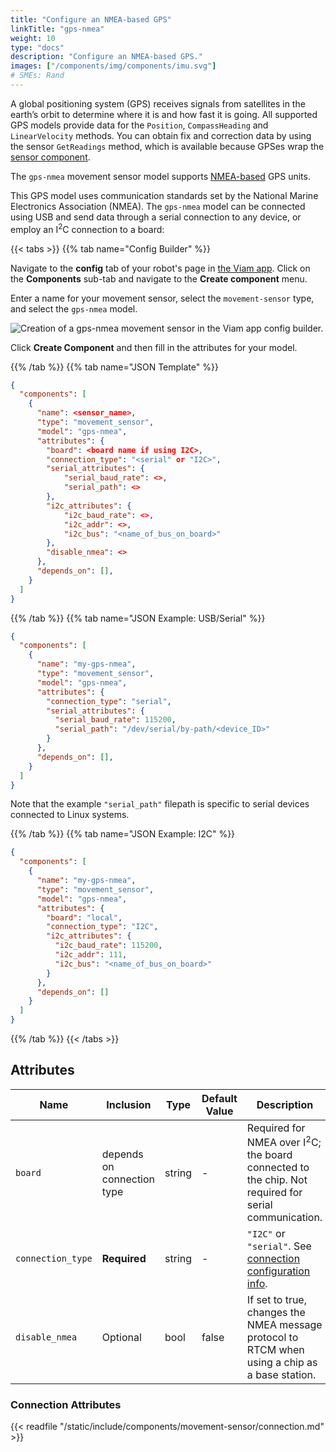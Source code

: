 ```yaml
---
title: "Configure an NMEA-based GPS"
linkTitle: "gps-nmea"
weight: 10
type: "docs"
description: "Configure an NMEA-based GPS."
images: ["/components/img/components/imu.svg"]
# SMEs: Rand
---
```


A global positioning system (GPS) receives signals from satellites in the earth’s orbit to determine where it is and how fast it is going.
All supported GPS models provide data for the `Position`, `CompassHeading` and `LinearVelocity` methods.
You can obtain fix and correction data by using the sensor `GetReadings` method, which is available because GPSes wrap the [sensor component](../../../sensor/).

The `gps-nmea` movement sensor model supports [NMEA-based](https://en.wikipedia.org/wiki/NMEA_0183) GPS units.

This GPS model uses communication standards set by the National Marine Electronics Association (NMEA).
The `gps-nmea` model can be connected using USB and send data through a serial connection to any device, or employ an I<sup>2</sup>C connection to a board:

{{< tabs >}}
{{% tab name="Config Builder" %}}

Navigate to the **config** tab of your robot's page in [the Viam app](https://app.viam.com).
Click on the **Components** sub-tab and navigate to the **Create component** menu.

Enter a name for your movement sensor, select the `movement-sensor` type, and select the `gps-nmea` model.

![Creation of a `gps-nmea` movement sensor in the Viam app config builder.](../../img/gps-nmea-builder.png)

Click **Create Component** and then fill in the attributes for your model.

{{% /tab %}}
{{% tab name="JSON Template" %}}

```json {class="line-numbers linkable-line-numbers"}
{
  "components": [
    {
      "name": <sensor_name>,
      "type": "movement_sensor",
      "model": "gps-nmea",
      "attributes": {
        "board": <board name if using I2C>,
        "connection_type": "<serial" or "I2C>",
        "serial_attributes": {
            "serial_baud_rate": <>,
            "serial_path": <>
        },
        "i2c_attributes": {
            "i2c_baud_rate": <>,
            "i2c_addr": <>,
            "i2c_bus": "<name_of_bus_on_board>"
        },
        "disable_nmea": <>
      },
      "depends_on": [],
    }
  ]
}
```

{{% /tab %}}
{{% tab name="JSON Example: USB/Serial" %}}

```json {class="line-numbers linkable-line-numbers"}
{
  "components": [
    {
      "name": "my-gps-nmea",
      "type": "movement_sensor",
      "model": "gps-nmea",
      "attributes": {
        "connection_type": "serial",
        "serial_attributes": {
          "serial_baud_rate": 115200,
          "serial_path": "/dev/serial/by-path/<device_ID>"
        }
      },
      "depends_on": [],
    }
  ]
}
```

Note that the example `"serial_path"` filepath is specific to serial devices connected to Linux systems.

{{% /tab %}}
{{% tab name="JSON Example: I2C" %}}

```json {class="line-numbers linkable-line-numbers"}
{
  "components": [
    {
      "name": "my-gps-nmea",
      "type": "movement_sensor",
      "model": "gps-nmea",
      "attributes": {
        "board": "local",
        "connection_type": "I2C",
        "i2c_attributes": {
          "i2c_baud_rate": 115200,
          "i2c_addr": 111,
          "i2c_bus": "<name_of_bus_on_board>"
        }
      },
      "depends_on": []
    }
  ]
}
```

{{% /tab %}}
{{< /tabs >}}

## Attributes

Name | Inclusion | Type | Default Value | Description
---- | --------- | ---- | ------------- | -----
`board` | depends on connection type | string | - | Required for NMEA over I<sup>2</sup>C; the board connected to the chip. Not required for serial communication.
`connection_type` | **Required** | string | - | `"I2C"` or `"serial"`. See [connection configuration info](#connection-attributes).
`disable_nmea` | Optional | bool | false | If set to true, changes the NMEA message protocol to RTCM when using a chip as a base station.

### Connection Attributes

{{< readfile "/static/include/components/movement-sensor/connection.md" >}}
